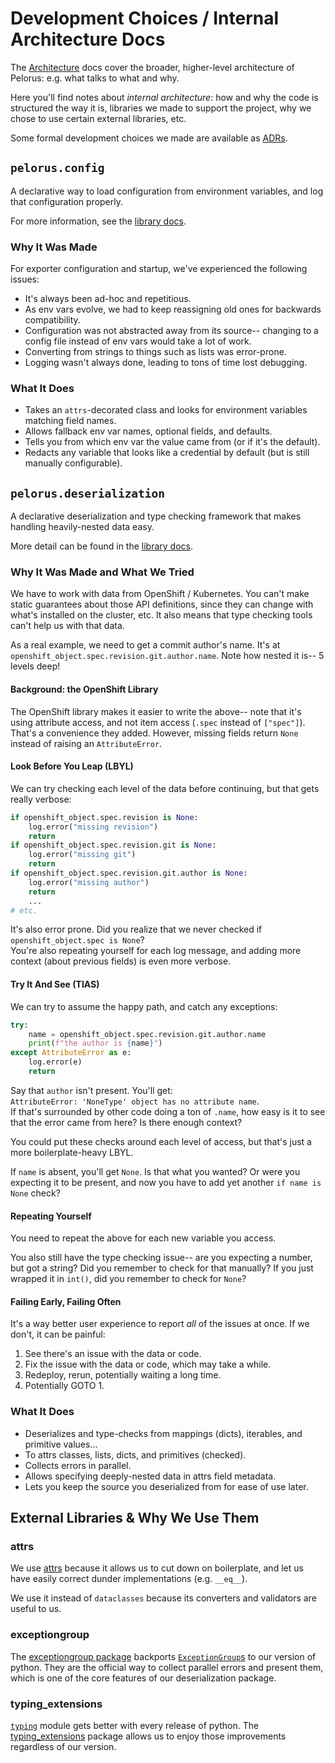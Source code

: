 # Development Choices / Internal Architecture Docs

The [Architecture](./Architecture.md) docs cover the broader,
higher-level architecture of Pelorus: e.g. what talks to what and why.

Here you'll find notes about _internal architecture_:
how and why the code is structured the way it is,
libraries we made to support the project,
why we chose to use certain external libraries, etc.

Some formal development choices we made are available as
[ADRs](./Development.md#architectural-decision-records).


## `pelorus.config`

A declarative way to load configuration from environment variables,
and log that configuration properly.

For more information, see the [library docs](https://github.com/dora-metrics/pelorus/blob/master/exporters/pelorus/config/README.md).

### Why It Was Made

For exporter configuration and startup, we've experienced the following issues:
- It's always been ad-hoc and repetitious.
- As env vars evolve, we had to keep reassigning old ones for backwards compatibility.
- Configuration was not abstracted away from its source--
  changing to a config file instead of env vars would take a lot of work.
- Converting from strings to things such as lists was error-prone.
- Logging wasn't always done, leading to tons of time lost debugging.

### What It Does

- Takes an `attrs`-decorated class and looks for environment variables
  matching field names.
- Allows fallback env var names, optional fields, and defaults.
- Tells you from which env var the value came from (or if it's the default).
- Redacts any variable that looks like a credential by default
  (but is still manually configurable).

## `pelorus.deserialization`

A declarative deserialization and type checking framework that makes
handling heavily-nested data easy.

More detail can be found in the [library docs](https://github.com/dora-metrics/pelorus/blob/master/exporters/pelorus/deserialization/README.md).

### Why It Was Made and What We Tried

We have to work with data from OpenShift / Kubernetes.
You can't make static guarantees about those API definitions,
since they can change with what's installed on the cluster, etc.
It also means that type checking tools can't help us with that data.

As a real example, we need to get a commit author's name.
It's at `openshift_object.spec.revision.git.author.name`.
Note how nested it is-- 5 levels deep!

#### Background: the OpenShift Library

The OpenShift library makes it easier to write the above--
note that it's using attribute access, and not item access
(`.spec` instead of `["spec"]`). That's a convenience they added.
However, missing fields return `None` instead of raising an `AttributeError`.

#### Look Before You Leap (LBYL)

We can try checking each level of the data before continuing,
but that gets really verbose:

```python
if openshift_object.spec.revision is None:
    log.error("missing revision")
    return
if openshift_object.spec.revision.git is None:
    log.error("missing git")
    return
if openshift_object.spec.revision.git.author is None:
    log.error("missing author")
    return
    ...
# etc.
```

It's also error prone. Did you realize that we never checked if `openshift_object.spec is None`?  
You're also repeating yourself for each log message, and adding more context (about previous fields) is even more verbose.

#### Try It And See (TIAS)

We can try to assume the happy path, and catch any exceptions:

```python
try:
    name = openshift_object.spec.revision.git.author.name
    print(f"the author is {name}")
except AttributeError as e:
    log.error(e)
    return
```

Say that `author` isn't present. You'll get:  
`AttributeError: 'NoneType' object has no attribute name`.  
If that's surrounded by other code doing a ton of `.name`,
how easy is it to see that the error came from here?
Is there enough context?

You could put these checks around each level of access,
but that's just a more boilerplate-heavy LBYL.

If `name` is absent, you'll get `None`. Is that what you wanted?
Or were you expecting it to be present, and now you have to add
yet another `if name is None` check?

#### Repeating Yourself

You need to repeat the above for each new variable you access.

You also still have the type checking issue--
are you expecting a number, but got a string?
Did you remember to check for that manually?
If you just wrapped it in `int()`,
did you remember to check for `None`?

#### Failing Early, Failing Often

It's a way better user experience to report _all_ of the issues
at once. If we don't, it can be painful:

1. See there's an issue with the data or code.
2. Fix the issue with the data or code, which may take a while.
3. Redeploy, rerun, potentially waiting a long time.
4. Potentially GOTO 1.

### What It Does

- Deserializes and type-checks from mappings (dicts), iterables, and primitive values...
- To attrs classes, lists, dicts, and primitives (checked).
- Collects errors in parallel.
- Allows specifying deeply-nested data in attrs field metadata.
- Lets you keep the source you deserialized from for ease of use later.

## External Libraries & Why We Use Them

### attrs

We use [attrs](https://www.attrs.org/) because it allows us to cut down on boilerplate,
and let us have easily correct dunder implementations (e.g. `__eq__`).

We use it instead of `dataclasses` because its converters and validators are useful to us.

### exceptiongroup

The [exceptiongroup package](https://pypi.org/project/exceptiongroup/)
backports [`ExceptionGroup`s](https://peps.python.org/pep-0654/) to our version of python.
They are the official way to collect parallel errors and present them,
which is one of the core features of our deserialization package.

### typing_extensions

[`typing`](https://docs.python.org/3/library/typing.html) module gets better with every release of python.
The [typing_extensions](https://pypi.org/project/typing-extensions/)
package allows us to enjoy those improvements regardless of our version.